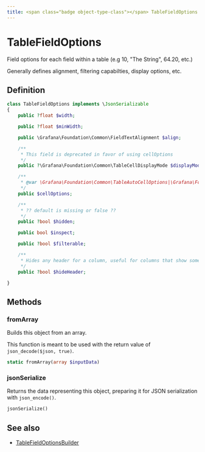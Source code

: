 ```yaml
---
title: <span class="badge object-type-class"></span> TableFieldOptions
---
```

# <span class="badge object-type-class"></span> TableFieldOptions

Field options for each field within a table (e.g 10, "The String", 64.20, etc.)

Generally defines alignment, filtering capabilties, display options, etc.

## Definition

```php
class TableFieldOptions implements \JsonSerializable
{
    public ?float $width;

    public ?float $minWidth;

    public \Grafana\Foundation\Common\FieldTextAlignment $align;

    /**
     * This field is deprecated in favor of using cellOptions
     */
    public ?\Grafana\Foundation\Common\TableCellDisplayMode $displayMode;

    /**
     * @var \Grafana\Foundation\Common\TableAutoCellOptions|\Grafana\Foundation\Common\TableSparklineCellOptions|\Grafana\Foundation\Common\TableBarGaugeCellOptions|\Grafana\Foundation\Common\TableColoredBackgroundCellOptions|\Grafana\Foundation\Common\TableColorTextCellOptions|\Grafana\Foundation\Common\TableImageCellOptions|\Grafana\Foundation\Common\TableDataLinksCellOptions|\Grafana\Foundation\Common\TableJsonViewCellOptions
     */
    public $cellOptions;

    /**
     * ?? default is missing or false ??
     */
    public ?bool $hidden;

    public bool $inspect;

    public ?bool $filterable;

    /**
     * Hides any header for a column, useful for columns that show some static content or buttons.
     */
    public ?bool $hideHeader;

}
```
## Methods

### <span class="badge object-method"></span> fromArray

Builds this object from an array.

This function is meant to be used with the return value of `json_decode($json, true)`.

```php
static fromArray(array $inputData)
```

### <span class="badge object-method"></span> jsonSerialize

Returns the data representing this object, preparing it for JSON serialization with `json_encode()`.

```php
jsonSerialize()
```

## See also

 * <span class="badge builder"></span> [TableFieldOptionsBuilder](./builder-TableFieldOptionsBuilder.md)
